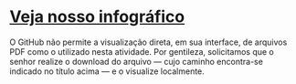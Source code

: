 # [Veja nosso infográfico](docs/infografico_arquitetura_software.pdf)

O GitHub não permite a visualização direta, em sua interface, de arquivos PDF como o utilizado nesta atividade. Por gentileza, solicitamos que o senhor realize o download do arquivo — cujo caminho encontra-se indicado no título acima — e o visualize localmente.
